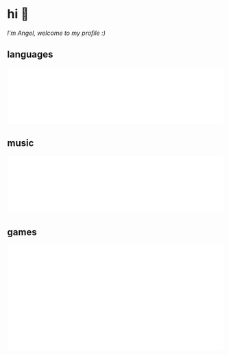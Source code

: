 # hi 👋
*I'm Angel, welcome to my profile :)*

## languages
![](https://raw.githubusercontent.com/weightedangelcube/weightedangelcube/generated/metrics_languages.svg)

## music
![](https://raw.githubusercontent.com/weightedangelcube/weightedangelcube/generated/metrics_languages.svg)

## games
![](https://raw.githubusercontent.com/weightedangelcube/weightedangelcube/generated/metrics_steam.svg)